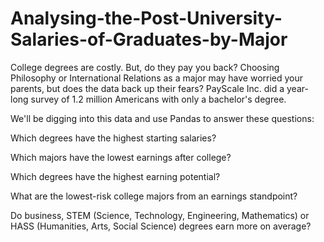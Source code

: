 # Analysing-the-Post-University-Salaries-of-Graduates-by-Major
College degrees are costly. But, do they pay you back? Choosing Philosophy or International Relations as a major may have worried your parents, but does the data back up their fears? PayScale Inc. did a year-long survey of 1.2 million Americans with only a bachelor's degree.

We'll be digging into this data and use Pandas to answer these questions:

Which degrees have the highest starting salaries? 

Which majors have the lowest earnings after college?

Which degrees have the highest earning potential?

What are the lowest-risk college majors from an earnings standpoint?

Do business, STEM (Science, Technology, Engineering, Mathematics) or HASS (Humanities, Arts, Social Science) degrees earn more on average?

